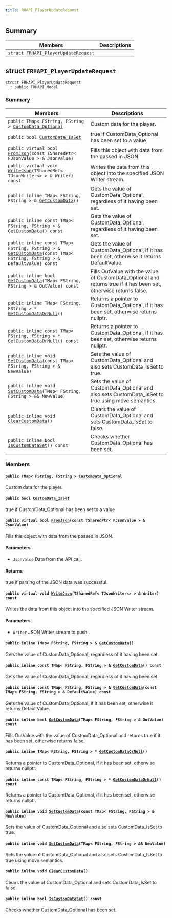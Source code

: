 ```yaml
---
title: RHAPI_PlayerUpdateRequest
---
```


## Summary

 Members                        | Descriptions                                
--------------------------------|---------------------------------------------
`struct `[`FRHAPI_PlayerUpdateRequest`](#structFRHAPI__PlayerUpdateRequest) | 

## struct `FRHAPI_PlayerUpdateRequest` <a id="structFRHAPI__PlayerUpdateRequest"></a>

```
struct FRHAPI_PlayerUpdateRequest
  : public FRHAPI_Model
```

### Summary

 Members                        | Descriptions                                
--------------------------------|---------------------------------------------
`public TMap< FString, FString > `[`CustomData_Optional`](#structFRHAPI__PlayerUpdateRequest_1a3d4766eba33d888cf19423cca8a604ac) | Custom data for the player.
`public bool `[`CustomData_IsSet`](#structFRHAPI__PlayerUpdateRequest_1a722b66dcd71262b17204d97a62705d8d) | true if CustomData_Optional has been set to a value
`public virtual bool `[`FromJson`](#structFRHAPI__PlayerUpdateRequest_1a56a375b7965b9add2da285ae13aa1a3a)`(const TSharedPtr< FJsonValue > & JsonValue)` | Fills this object with data from the passed in JSON.
`public virtual void `[`WriteJson`](#structFRHAPI__PlayerUpdateRequest_1ac477e46613d17ec3944d73cc74c4240b)`(TSharedRef< TJsonWriter<> > & Writer) const` | Writes the data from this object into the specified JSON Writer stream.
`public inline TMap< FString, FString > & `[`GetCustomData`](#structFRHAPI__PlayerUpdateRequest_1a7b90cf1c127002da74d03500febc3788)`()` | Gets the value of CustomData_Optional, regardless of it having been set.
`public inline const TMap< FString, FString > & `[`GetCustomData`](#structFRHAPI__PlayerUpdateRequest_1af28c69484161ce919b49d88bba1c8ee5)`() const` | Gets the value of CustomData_Optional, regardless of it having been set.
`public inline const TMap< FString, FString > & `[`GetCustomData`](#structFRHAPI__PlayerUpdateRequest_1a91617580c552846b4aa567ef357d03db)`(const TMap< FString, FString > & DefaultValue) const` | Gets the value of CustomData_Optional, if it has been set, otherwise it returns DefaultValue.
`public inline bool `[`GetCustomData`](#structFRHAPI__PlayerUpdateRequest_1a95fcd7591c31de744da219fa3c439e49)`(TMap< FString, FString > & OutValue) const` | Fills OutValue with the value of CustomData_Optional and returns true if it has been set, otherwise returns false.
`public inline TMap< FString, FString > * `[`GetCustomDataOrNull`](#structFRHAPI__PlayerUpdateRequest_1a5bd9f13ea98932525a3f8a5bfb2b5c9c)`()` | Returns a pointer to CustomData_Optional, if it has been set, otherwise returns nullptr.
`public inline const TMap< FString, FString > * `[`GetCustomDataOrNull`](#structFRHAPI__PlayerUpdateRequest_1a1c0825cb38b782e3614e04b981685438)`() const` | Returns a pointer to CustomData_Optional, if it has been set, otherwise returns nullptr.
`public inline void `[`SetCustomData`](#structFRHAPI__PlayerUpdateRequest_1a747c8decec6b5b50952b7a927511166d)`(const TMap< FString, FString > & NewValue)` | Sets the value of CustomData_Optional and also sets CustomData_IsSet to true.
`public inline void `[`SetCustomData`](#structFRHAPI__PlayerUpdateRequest_1a649d3fc5eb51085916e835b56675fdcf)`(TMap< FString, FString > && NewValue)` | Sets the value of CustomData_Optional and also sets CustomData_IsSet to true using move semantics.
`public inline void `[`ClearCustomData`](#structFRHAPI__PlayerUpdateRequest_1a821b5c2d6545ecd1a1eff6410f6ff9f5)`()` | Clears the value of CustomData_Optional and sets CustomData_IsSet to false.
`public inline bool `[`IsCustomDataSet`](#structFRHAPI__PlayerUpdateRequest_1aafc0f43b5599421acc32be1874bb035d)`() const` | Checks whether CustomData_Optional has been set.

### Members

#### `public TMap< FString, FString > `[`CustomData_Optional`](#structFRHAPI__PlayerUpdateRequest_1a3d4766eba33d888cf19423cca8a604ac) <a id="structFRHAPI__PlayerUpdateRequest_1a3d4766eba33d888cf19423cca8a604ac"></a>

Custom data for the player.

#### `public bool `[`CustomData_IsSet`](#structFRHAPI__PlayerUpdateRequest_1a722b66dcd71262b17204d97a62705d8d) <a id="structFRHAPI__PlayerUpdateRequest_1a722b66dcd71262b17204d97a62705d8d"></a>

true if CustomData_Optional has been set to a value

#### `public virtual bool `[`FromJson`](#structFRHAPI__PlayerUpdateRequest_1a56a375b7965b9add2da285ae13aa1a3a)`(const TSharedPtr< FJsonValue > & JsonValue)` <a id="structFRHAPI__PlayerUpdateRequest_1a56a375b7965b9add2da285ae13aa1a3a"></a>

Fills this object with data from the passed in JSON.

#### Parameters
* `JsonValue` Data from the API call.

#### Returns
true if parsing of the JSON data was successful.

#### `public virtual void `[`WriteJson`](#structFRHAPI__PlayerUpdateRequest_1ac477e46613d17ec3944d73cc74c4240b)`(TSharedRef< TJsonWriter<> > & Writer) const` <a id="structFRHAPI__PlayerUpdateRequest_1ac477e46613d17ec3944d73cc74c4240b"></a>

Writes the data from this object into the specified JSON Writer stream.

#### Parameters
* `Writer` JSON Writer stream to push .

#### `public inline TMap< FString, FString > & `[`GetCustomData`](#structFRHAPI__PlayerUpdateRequest_1a7b90cf1c127002da74d03500febc3788)`()` <a id="structFRHAPI__PlayerUpdateRequest_1a7b90cf1c127002da74d03500febc3788"></a>

Gets the value of CustomData_Optional, regardless of it having been set.

#### `public inline const TMap< FString, FString > & `[`GetCustomData`](#structFRHAPI__PlayerUpdateRequest_1af28c69484161ce919b49d88bba1c8ee5)`() const` <a id="structFRHAPI__PlayerUpdateRequest_1af28c69484161ce919b49d88bba1c8ee5"></a>

Gets the value of CustomData_Optional, regardless of it having been set.

#### `public inline const TMap< FString, FString > & `[`GetCustomData`](#structFRHAPI__PlayerUpdateRequest_1a91617580c552846b4aa567ef357d03db)`(const TMap< FString, FString > & DefaultValue) const` <a id="structFRHAPI__PlayerUpdateRequest_1a91617580c552846b4aa567ef357d03db"></a>

Gets the value of CustomData_Optional, if it has been set, otherwise it returns DefaultValue.

#### `public inline bool `[`GetCustomData`](#structFRHAPI__PlayerUpdateRequest_1a95fcd7591c31de744da219fa3c439e49)`(TMap< FString, FString > & OutValue) const` <a id="structFRHAPI__PlayerUpdateRequest_1a95fcd7591c31de744da219fa3c439e49"></a>

Fills OutValue with the value of CustomData_Optional and returns true if it has been set, otherwise returns false.

#### `public inline TMap< FString, FString > * `[`GetCustomDataOrNull`](#structFRHAPI__PlayerUpdateRequest_1a5bd9f13ea98932525a3f8a5bfb2b5c9c)`()` <a id="structFRHAPI__PlayerUpdateRequest_1a5bd9f13ea98932525a3f8a5bfb2b5c9c"></a>

Returns a pointer to CustomData_Optional, if it has been set, otherwise returns nullptr.

#### `public inline const TMap< FString, FString > * `[`GetCustomDataOrNull`](#structFRHAPI__PlayerUpdateRequest_1a1c0825cb38b782e3614e04b981685438)`() const` <a id="structFRHAPI__PlayerUpdateRequest_1a1c0825cb38b782e3614e04b981685438"></a>

Returns a pointer to CustomData_Optional, if it has been set, otherwise returns nullptr.

#### `public inline void `[`SetCustomData`](#structFRHAPI__PlayerUpdateRequest_1a747c8decec6b5b50952b7a927511166d)`(const TMap< FString, FString > & NewValue)` <a id="structFRHAPI__PlayerUpdateRequest_1a747c8decec6b5b50952b7a927511166d"></a>

Sets the value of CustomData_Optional and also sets CustomData_IsSet to true.

#### `public inline void `[`SetCustomData`](#structFRHAPI__PlayerUpdateRequest_1a649d3fc5eb51085916e835b56675fdcf)`(TMap< FString, FString > && NewValue)` <a id="structFRHAPI__PlayerUpdateRequest_1a649d3fc5eb51085916e835b56675fdcf"></a>

Sets the value of CustomData_Optional and also sets CustomData_IsSet to true using move semantics.

#### `public inline void `[`ClearCustomData`](#structFRHAPI__PlayerUpdateRequest_1a821b5c2d6545ecd1a1eff6410f6ff9f5)`()` <a id="structFRHAPI__PlayerUpdateRequest_1a821b5c2d6545ecd1a1eff6410f6ff9f5"></a>

Clears the value of CustomData_Optional and sets CustomData_IsSet to false.

#### `public inline bool `[`IsCustomDataSet`](#structFRHAPI__PlayerUpdateRequest_1aafc0f43b5599421acc32be1874bb035d)`() const` <a id="structFRHAPI__PlayerUpdateRequest_1aafc0f43b5599421acc32be1874bb035d"></a>

Checks whether CustomData_Optional has been set.

